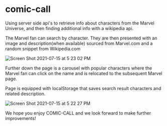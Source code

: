 # comic-call
Using server side api's to retrieve info about characters from the Marvel Universe, and then finding additional info with a wikipedia api.

The Marvel fan can search by character.
They are then presented with an image and description(when available) sourced from Marvel.com and a random snippet from Wikipedia.com

![Screen Shot 2021-07-15 at 5 23 02 PM](https://user-images.githubusercontent.com/83424339/125865213-e17d4ca1-797b-4353-b0f4-475d841d0d03.png)


Further down the page is a carousel with popular characters where the Marvel fan can click on the name and is relocated to the subsequent Marvel page.

Page is equipped with localStorage that saves search result characters and related description.

![Screen Shot 2021-07-15 at 5 22 27 PM](https://user-images.githubusercontent.com/83424339/125865235-5d35140d-f394-4061-82f4-ec1285ae4812.png)

We hope you enjoy COMIC-CALL and we look forward to make further improvements! 
